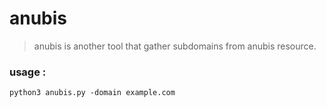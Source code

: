 # anubis
> anubis is another tool that gather subdomains from anubis resource.

### usage :
```
python3 anubis.py -domain example.com
```
